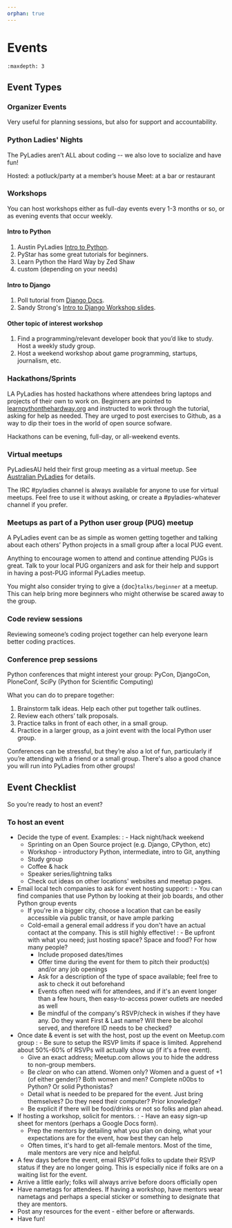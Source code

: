 ```yaml
---
orphan: true
---
```


# Events

```{toctree}
:maxdepth: 3
```

## Event Types

### Organizer Events

Very useful for planning sessions, but also for support and accountability.

### Python Ladies' Nights

The PyLadies aren’t ALL about coding -- we also love to socialize and have fun!

Hosted: a potluck/party at a member’s house
Meet: at a bar or restaurant

### Workshops

You can host workshops either as full-day events every 1-3 months or so, or as evening events that occur weekly.

#### Intro to Python

1. Austin PyLadies [Intro to Python].
2. PyStar has some great tutorials for beginners.
3. Learn Python the Hard Way by Zed Shaw
4. custom (depending on your needs)

#### Intro to Django

1. Poll tutorial from [Django Docs].
2. Sandy Strong's [Intro to Django Workshop slides].

#### Other topic of interest workshop

1. Find a programming/relevant developer book that you’d like to study. Host a weekly study group.
2. Host a weekend workshop about game programming, startups, journalism, etc.

### Hackathons/Sprints

LA PyLadies has hosted hackathons where attendees bring laptops and projects of their own to work on. Beginners are pointed to [learnpythonthehardway.org](http://learnpythonthehardway.org) and instructed to work through the tutorial, asking for help as needed. They are urged to post exercises to Github, as a way to dip their toes in the world of open source sofware.

Hackathons can be evening, full-day, or all-weekend events.

### Virtual meetups

PyLadiesAU held their first group meeting as a virtual meetup. See [Australian PyLadies] for details.

The IRC #pyladies channel is always available for anyone to use for virtual meetups. Feel free to use it without asking, or create a #pyladies-whatever channel if you prefer.

### Meetups as part of a Python user group (PUG) meetup

A PyLadies event can be as simple as women getting together and talking about each others’ Python projects in a small group after a local PUG event.

Anything to encourage women to attend and continue attending PUGs is great. Talk to your local PUG organizers and ask for their help and support in having a post-PUG informal PyLadies meetup.

You might also consider trying to give a {doc}`talks/beginner` at a  meetup. This can help bring more beginners who might otherwise be  scared away to the group.

### Code review sessions

Reviewing someone’s coding project together can help everyone learn better coding practices.

### Conference prep sessions

Python conferences that might interest your group: PyCon, DjangoCon, PloneConf, SciPy (Python for Scientific Computing)

What you can do to prepare together:

1. Brainstorm talk ideas. Help each other put together talk outlines.
2. Review each others’ talk proposals.
3. Practice talks in front of each other, in a small group.
4. Practice in a larger group, as a joint event with the local Python user group.

Conferences can be stressful, but they’re also a lot of fun, particularly if you’re attending with a friend or a small group. There's also a good chance you will run into PyLadies from other groups!

## Event Checklist

So you’re ready to host an event?

### To host an event

- Decide the type of event.  Examples:
  : - Hack night/hack weekend
    - Sprinting on an Open Source project (e.g. Django, CPython, etc)
    - Workshop - introductory Python, intermediate, intro to Git, anything
    - Study group
    - Coffee & hack
    - Speaker series/lightning talks
    - Check out ideas on other locations' websites and meetup pages.
- Email local tech companies to ask for event hosting support:
  : - You can find companies that use Python by looking at their job boards, and other Python group events
    - If you're in a bigger city, choose a location that can be easily accessible via public transit, or have ample parking
    - Cold-email a general email address if you don't have an actual contact at the company.  This is still highly effective!
      : - Be upfront with what you need; just hosting space?  Space and food? For how many people?
        - Include proposed dates/times
        - Offer time during the event for them to pitch their product(s) and/or any job openings
        - Ask for a description of the type of space available; feel free to ask to check it out beforehand
        - Events often need wifi for attendees, and if it's an event longer than a few hours, then easy-to-access power outlets are needed as well
        - Be mindful of the company's RSVP/check in wishes if they have any.  Do they want First & Last name? Will there be alcohol served, and therefore ID needs to be checked?
- Once date & event is set with the host, post up the event on Meetup.com group
  : - Be sure to setup the RSVP limits if space is limited.  Apprehend about 50%-60% of RSVPs will actually show up (if it's a free event).
    - Give an exact address; Meetup.com allows you to hide the address to non-group members.
    - Be *clear* on who can attend.  Women only?  Women and a guest of +1 (of either gender)? Both women and men?  Complete n00bs to Python?  Or solid Pythonistas?
    - Detail what is needed to be prepared for the event.  Just bring themselves?  Do they need their computer?  Prior knowledge?
    - Be explicit if there will be food/drinks or not so folks and plan ahead.
- If hosting a workshop, solicit for mentors.
  : - Have an easy sign-up sheet for mentors (perhaps a Google Docs form).
    - Prep the mentors by detailing what you plan on doing, what your expectations are for the event, how best they can help
    - Often times, it's hard to get all-female mentors.  Most of the time, male mentors are very nice and helpful.
- A few days before the event, email RSVP'd folks to update their RSVP status if they are no longer going.  This is especially nice if folks are on a waiting list for the event.
- Arrive a little early; folks will always arrive before doors officially open
- Have nametags for attendees.  If having a workshop, have mentors wear nametags and perhaps a special sticker or something to designate that they are mentors.
- Post any resources for the event - either before or afterwards.
- Have fun!

[australian pyladies]: http://au.pyladies.com/events/32589162/
[django docs]: http://docs.djangoproject.com
[intro to django workshop slides]: http://bit.ly/qMcEAT
[intro to python]: <https://github.com/pyladiesatx/pyladiesatx/tree/master/classes/python_intro>

